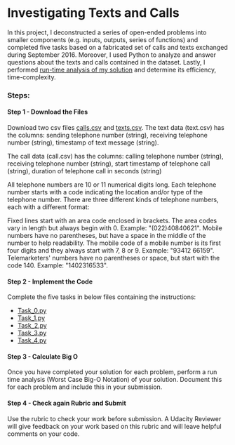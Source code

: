 # Investigating Texts and Calls

In this project, I deconstructed a series of open-ended problems into smaller components (e.g. inputs, outputs, series of functions) and completed five tasks based on a fabricated set of calls and texts exchanged during September 2016. Moreover, I used Python to analyze and answer questions about the texts and calls contained in the dataset. Lastly, I performed [run-time analysis of my solution](https://github.com/syed0019/Unscramble_Computer_Science_Problems/blob/master/Analysis.txt) and determine its efficiency, time-complexity.

### Steps:

#### Step 1 - Download the Files

Download two csv files [calls.csv](https://github.com/syed0019/Unscramble_Computer_Science_Problems/blob/master/calls.csv) and [texts.csv](https://github.com/syed0019/Unscramble_Computer_Science_Problems/blob/master/texts.csv). The text data (text.csv) has the columns: sending telephone number (string), receiving telephone number (string), timestamp of text message (string).

The call data (call.csv) has the columns: calling telephone number (string), receiving telephone number (string), start timestamp of telephone call (string), duration of telephone call in seconds (string)

All telephone numbers are 10 or 11 numerical digits long. Each telephone number starts with a code indicating the location and/or type of the telephone number. There are three different kinds of telephone numbers, each with a different format:

Fixed lines start with an area code enclosed in brackets. The area codes vary in length but always begin with 0. Example: "(022)40840621".
Mobile numbers have no parentheses, but have a space in the middle of the number to help readability. The mobile code of a mobile number is its first four digits and they always start with 7, 8 or 9. Example: "93412 66159".
Telemarketers' numbers have no parentheses or space, but start with the code 140. Example: "1402316533".

#### Step 2 - Implement the Code

Complete the five tasks in below files containing the instructions:

- [Task_0.py](https://github.com/syed0019/Unscramble_Computer_Science_Problems/blob/master/Task0.py)
- [Task_1.py](https://github.com/syed0019/Unscramble_Computer_Science_Problems/blob/master/Task1.py)
- [Task_2.py](https://github.com/syed0019/Unscramble_Computer_Science_Problems/blob/master/Task2.py)
- [Task_3.py](https://github.com/syed0019/Unscramble_Computer_Science_Problems/blob/master/Task3.py)
- [Task_4.py](https://github.com/syed0019/Unscramble_Computer_Science_Problems/blob/master/Task4.py)

#### Step 3 - Calculate Big O

Once you have completed your solution for each problem, perform a run time analysis (Worst Case Big-O Notation) of your solution. Document this for each problem and include this in your submission.

#### Step 4 - Check again Rubric and Submit

Use the rubric to check your work before submission. A Udacity Reviewer will give feedback on your work based on this rubric and will leave helpful comments on your code.
